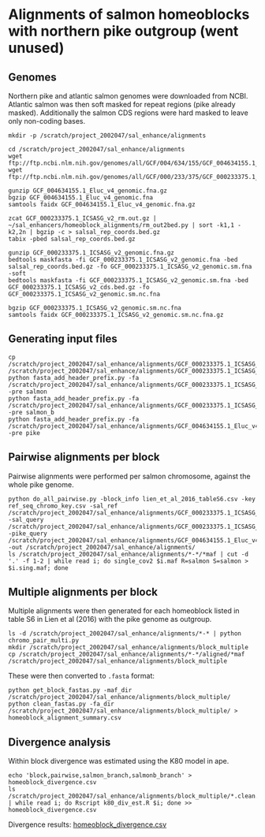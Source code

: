 # Alignments of salmon homeoblocks with northern pike outgroup (went unused)

## Genomes

Northern pike and atlantic salmon genomes were downloaded from NCBI. Atlantic salmon was then soft masked for repeat regions (pike already masked). Additionally the salmon CDS regions were hard masked to leave only non-coding bases.

```shell script
mkdir -p /scratch/project_2002047/sal_enhance/alignments

cd /scratch/project_2002047/sal_enhance/alignments
wget ftp://ftp.ncbi.nlm.nih.gov/genomes/all/GCF/004/634/155/GCF_004634155.1_Eluc_v4/GCF_004634155.1_Eluc_v4_genomic.fna.gz
wget ftp://ftp.ncbi.nlm.nih.gov/genomes/all/GCF/000/233/375/GCF_000233375.1_ICSASG_v2/GCF_000233375.1_ICSASG_v2_genomic.fna.gz

gunzip GCF_004634155.1_Eluc_v4_genomic.fna.gz 
bgzip GCF_004634155.1_Eluc_v4_genomic.fna
samtools faidx GCF_004634155.1_Eluc_v4_genomic.fna.gz

zcat GCF_000233375.1_ICSASG_v2_rm.out.gz | ~/sal_enhancers/homeoblock_alignments/rm_out2bed.py | sort -k1,1 -k2,2n | bgzip -c > salsal_rep_coords.bed.gz
tabix -pbed salsal_rep_coords.bed.gz

gunzip GCF_000233375.1_ICSASG_v2_genomic.fna.gz
bedtools maskfasta -fi GCF_000233375.1_ICSASG_v2_genomic.fna -bed salsal_rep_coords.bed.gz -fo GCF_000233375.1_ICSASG_v2_genomic.sm.fna -soft
bedtools maskfasta -fi GCF_000233375.1_ICSASG_v2_genomic.sm.fna -bed GCF_000233375.1_ICSASG_v2_cds.bed.gz -fo GCF_000233375.1_ICSASG_v2_genomic.sm.nc.fna

bgzip GCF_000233375.1_ICSASG_v2_genomic.sm.nc.fna
samtools faidx GCF_000233375.1_ICSASG_v2_genomic.sm.nc.fna.gz 
```

## Generating input files

```shell script
cp /scratch/project_2002047/sal_enhance/alignments/GCF_000233375.1_ICSASG_v2_genomic.sm.nc.fna.gz /scratch/project_2002047/sal_enhance/alignments/GCF_000233375.1_ICSASG_v2_genomic.sm.nc.salb.fna.gz
python fasta_add_header_prefix.py -fa /scratch/project_2002047/sal_enhance/alignments/GCF_000233375.1_ICSASG_v2_genomic.sm.nc.fna.gz -pre salmon
python fasta_add_header_prefix.py -fa /scratch/project_2002047/sal_enhance/alignments/GCF_000233375.1_ICSASG_v2_genomic.sm.nc.salb.fna.gz -pre salmon_b
python fasta_add_header_prefix.py -fa /scratch/project_2002047/sal_enhance/alignments/GCF_004634155.1_Eluc_v4_genomic.fna.gz -pre pike
```

## Pairwise alignments per block

Pairwise alignments were performed per salmon chromosome, against the whole pike genome.

```shell script
python do_all_pairwise.py -block_info lien_et_al_2016_tableS6.csv -key ref_seq_chromo_key.csv -sal_ref /scratch/project_2002047/sal_enhance/alignments/GCF_000233375.1_ICSASG_v2_genomic.sm.nc.rename.fa -sal_query /scratch/project_2002047/sal_enhance/alignments/GCF_000233375.1_ICSASG_v2_genomic.sm.nc.salb.rename.fa -pike_query /scratch/project_2002047/sal_enhance/alignments/GCF_004634155.1_Eluc_v4_genomic.rename.fa -out /scratch/project_2002047/sal_enhance/alignments/
ls /scratch/project_2002047/sal_enhance/alignments/*-*/*maf | cut -d '.' -f 1-2 | while read i; do single_cov2 $i.maf R=salmon S=salmon > $i.sing.maf; done
```

## Multiple alignments per block

Multiple alignments were then generated for each homeoblock listed in table S6 in Lien et al (2016) with the pike genome as outgroup.

```shell script
ls -d /scratch/project_2002047/sal_enhance/alignments/*-* | python chromo_pair_multi.py 
mkdir /scratch/project_2002047/sal_enhance/alignments/block_multiple
cp /scratch/project_2002047/sal_enhance/alignments/*-*/aligned/*maf /scratch/project_2002047/sal_enhance/alignments/block_multiple
```

These were then converted to ```.fasta``` format:

```shell script
python get_block_fastas.py -maf_dir /scratch/project_2002047/sal_enhance/alignments/block_multiple/
python clean_fastas.py -fa_dir /scratch/project_2002047/sal_enhance/alignments/block_multiple/ > homeoblock_alignment_summary.csv
```

## Divergence analysis

Within block divergence was estimated using the K80 model in ape.

```shell script
echo 'block,pairwise,salmon_branch,salmonb_branch' > homeoblock_divergence.csv
ls /scratch/project_2002047/sal_enhance/alignments/block_multiple/*.clean.fa | while read i; do Rscript k80_div_est.R $i; done >> homeoblock_divergence.csv
```

Divergence results: [homeoblock_divergence.csv](homeoblock_divergence.csv)